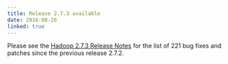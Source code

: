 ```yaml
---
title: Release 2.7.3 available
date: 2016-08-26
linked: true
---
```

<!---
  Licensed under the Apache License, Version 2.0 (the "License");
  you may not use this file except in compliance with the License.
  You may obtain a copy of the License at

   http://www.apache.org/licenses/LICENSE-2.0

  Unless required by applicable law or agreed to in writing, software
  distributed under the License is distributed on an "AS IS" BASIS,
  WITHOUT WARRANTIES OR CONDITIONS OF ANY KIND, either express or implied.
  See the License for the specific language governing permissions and
  limitations under the License. See accompanying LICENSE file.
-->

Please see the [Hadoop 2.7.3 Release
Notes](http://hadoop.apache.org/docs/r2.7.3/hadoop-project-dist/hadoop-common/releasenotes.html)
for the list of 221 bug fixes and patches since the previous release
2.7.2.
